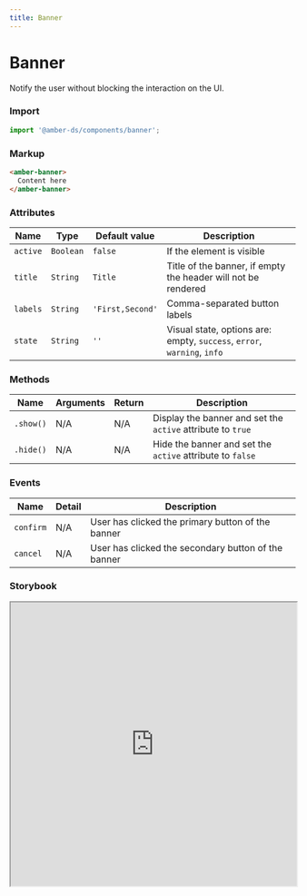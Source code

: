 ```yaml
---
title: Banner
---
```


# Banner
Notify the user without blocking the interaction on the UI.

### Import
```javascript
import '@amber-ds/components/banner';
```

### Markup
```html
<amber-banner>
  Content here
</amber-banner>
```


### Attributes

| Name | Type | Default value | Description |
|------|------|---------------|-------------|
| `active` | `Boolean` | `false` | If the element is visible |
| `title` | `String` | `Title` | Title of the banner, if empty the header will not be rendered |
| `labels` | `String` | `'First,Second'` | Comma-separated button labels |
| `state` | `String` | `''` | Visual state, options are: empty, `success`, `error`, `warning`, `info` |

### Methods
| Name | Arguments | Return | Description |
|------|-----------|--------|-------------|
| `.show()` | N/A | N/A | Display the banner and set the `active` attribute to `true` |
| `.hide()` | N/A | N/A | Hide the banner and set the `active` attribute to `false`|

### Events
| Name | Detail | Description |
|------|--------|-------------|
| `confirm` | N/A| User has clicked the primary button of the banner |
| `cancel` | N/A| User has clicked the secondary button of the banner |


### Storybook
<iframe width="100%" height="500px" src="https://bitrockteam.github.io/amber-components/?selectedKind=Banner&selectedStory=Playground&full=0&addons=1&stories=0&panelRight=0&addonPanel=storybooks%2Fstorybook-addon-knobs"></iframe>